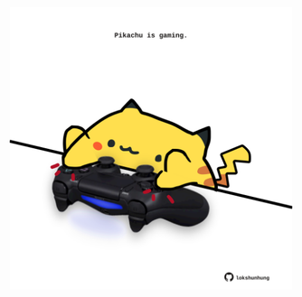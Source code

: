 <!-- built at 01/04/2022, 12:00:53 UTC -->
<p align="center">
  <img width="500" height="500" src="./ReadmeImage.svg">
</p>
